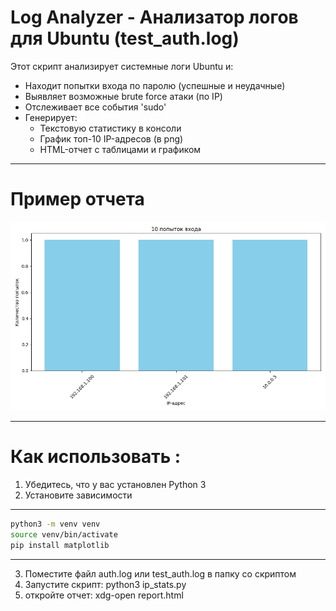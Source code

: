 # Log Analyzer - Анализатор логов для Ubuntu (test_auth.log)

Этот скрипт анализирует системные логи Ubuntu и:

- Находит попытки входа по паролю (успешные и неудачные)
- Выявляет возможные brute force атаки (по IP)
- Отслеживает все события 'sudo'
- Генерирует:
	- Текстовую статистику в консоли
	- График топ-10 IP-адресов (в png)
	- HTML-отчет с таблицами и графиком

---

# Пример отчета

![Пример графика](ip_attemps.png)

---

# Как использовать :

1. Убедитесь, что у вас установлен Python 3
2. Установите зависимости

---

```bash
python3 -m venv venv
source venv/bin/activate
pip install matplotlib

```

---

3. Поместите файл auth.log или test_auth.log в папку со скриптом
4. Запустите скрипт:
python3 ip_stats.py
5. откройте отчет:
xdg-open report.html

